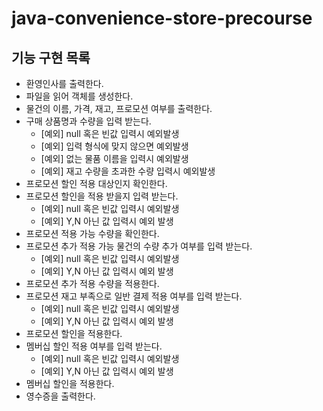 # java-convenience-store-precourse

## 기능 구현 목록
- 환영인사를 출력한다.
- 파일을 읽어 객체를 생성한다.
- 물건의 이름, 가격, 재고, 프로모션 여부를 출력한다.
- 구매 상품명과 수량을 입력 받는다.
    - [예외] null 혹은 빈값 입력시 예외발생
    - [예외] 입력 형식에 맞지 않으면 예외발생
    - [예외] 없는 물품 이름을 입력시 예외발생
    - [예외] 재고 수량을 초과한 수량 입력시 예외발생
- 프로모션 할인 적용 대상인지 확인한다.
- 프로모션 할인을 적용 받을지 입력 받는다.
    - [예외] null 혹은 빈값 입력시 예외발생
    - [예외] Y,N 아닌 값 입력시 예외 발생
- 프로모션 적용 가능 수량을 확인한다.
- 프로모션 추가 적용 가능 물건의 수량 추가 여부를 입력 받는다.
    - [예외] null 혹은 빈값 입력시 예외발생
    - [예외] Y,N 아닌 값 입력시 예외 발생
- 프로모션 추가 적용 수량을 적용한다.
- 프로모션 재고 부족으로 일반 결제 적용 여부를 입력 받는다.
    - [예외] null 혹은 빈값 입력시 예외발생
    - [예외] Y,N 아닌 값 입력시 예외 발생
- 프로모션 할인을 적용한다.
- 멤버십 할인 적용 여부를 입력 받는다.
    - [예외] null 혹은 빈값 입력시 예외발생
    - [예외] Y,N 아닌 값 입력시 예외 발생
- 멤버십 할인을 적용한다.
- 영수증을 출력한다.